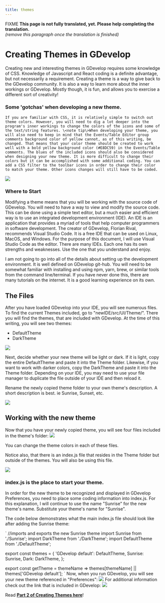 ```yaml
---
title: themes
---
```

FIXME **This page is not fully translated, yet. Please help completing the translation.**  
*(remove this paragraph once the translation is finished)*

# Creating Themes in GDevelop

Creating new and interesting themes in GDevelop requires some knowledge of CSS. Knowledge of Javascript and React coding is a definite advantage, but not necessarily a requirement. Creating a theme is a way to give back to the GDevelop community. It is also a way to learn more about the inner workings or GDevelop. Mostly though, it is fun, and allows you to exercise a different sort of creativity!

### Some 'gotchas' when developing a new theme.

    If you are familiar with CSS, it is relatively simple to switch out theme colors. However, you will need to dig a lot deeper into the program's inner workings to change the colors of the icons and some of the text/string features. \<note tip\>When developing your theme, you will also need to keep in mind that the Events/Table Editor group comments background color of yellow cannot, as of this writing, be changed. That means that your color theme should be created to work well with a bold yellow background color (#E8DC59) in the Events/Table comments. The blues of the included icons should also be considered when designing your new theme. It is more difficult to change their colors but it can be accomplished with some additional coding. You can add a CSS filter to the toolbar icons in order to change their color to match your theme. Other icons changes will still have to be coded.

![](/gdevelop5/all-features/yelloweventscomment.png)

### Where to Start

Modifying a theme means that you will be working with the source code of GDevelop. You will need to have a way to view and modify the source code. This can be done using a simple text editor, but a much easier and efficient way is to use an integrated development environment (IDE). An IDE is an application that provides a myriad of tools that help computer programmers in software development. The creator of GDevelop, Florian Rival, recommends Visual Studio Code. It is a free IDE that can be used on Linux, MacOS, and Windows. For the purpose of this document, I will use Visual Studio Code as the editor. There are many IDEs. Each one has its own strengths and weaknesses. Use the one that you understand and enjoy.

I am not going to go into all of the details about setting up the development environment. It is well defined on GDevelop git-hub. You will need to be somewhat familiar with installing and using npm, yarn, brew, or similar tools from the command line/terminal. If you have never done this, there are many tutorials on the internet. It is a good learning experience on its own.

## The Files

After you have loaded GDevelop into your IDE, you will see numerous files. To find the current Themes included, go to "newIDE/src/UI/Theme/". There you will find the themes, that are included with GDevelop. At the time of this writing, you will see two themes:

- DefaultTheme
- DarkTheme

![](/gdevelop5/all-features/gdthemefileslocation.png)

Next, decide whether your new theme will be light or dark. If it is light, copy the entire DefaultTheme and paste it into the Theme folder. Likewise, if you want to work with darker colors, copy the DarkTheme and paste it into the Theme folder. Depending on your IDE, you may need to use your file manager to duplicate the file outside of your IDE and then reload it.

Rename the newly copied theme folder to your own theme's description. A short description is best. ie Sunrise, Sunset, etc.

![](/gdevelop5/all-features/sunrisethemefolder.png)

## Working with the new theme

Now that you have your newly copied theme, you will see four files included in the theme's folder: ![](/gdevelop5/all-features/sunrisethemefiles.png)

You can change the theme colors in each of these files.

Notice also, that there is an index.js file that resides in the Theme folder but outside of the themes. You will also be using this file.

![](/gdevelop5/all-features/index.js.png)

### index.js is the place to start your theme.

In order for the new theme to be recognized and displayed in GDevelop Preferences, you need to place some coding information into index.js. For this explanation, I will continue to use the name "Sunrise" for the new theme's name. Substitute your theme's name for "Sunrise".

The code below demonstrates what the main index.js file should look like after adding the Sunrise theme:

` //imports and exports the new Sunrise theme 
 import Sunrise from './Sunrise';
 import DarkTheme from './DarkTheme';
 import DefaultTheme from './DefaultTheme';

export const themes = {
  'GDevelop default': DefaultTheme,
  Sunrise: Sunrise,
  Dark: DarkTheme,
};

export const getTheme = themeName =>
  themes[themeName] || themes['GDevelop default']; 
  ` Now, when you run GDevelop, you will see your new theme referenced in "Preferences": ![](/gdevelop5/all-features/preferencessunrise.png) For additional information check out the link that is included in GDevelop: ![](/gdevelop5/all-features/gdpreferencesthemehelp.png)

Read **[Part 2 of Creating Themes here](gdevelop5/all-features//2-themes.txt)**!
